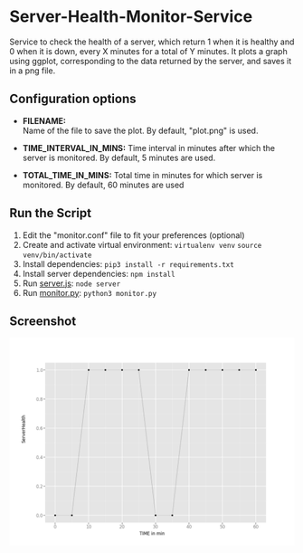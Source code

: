 # Server-Health-Monitor-Service

Service to check the health of a server, which return 1 when it is healthy and 0 when it is down, every X minutes for a total of Y minutes. It plots a graph using ggplot, corresponding to the data returned by the server, and saves it in a png file.

## Configuration options

- **FILENAME:**  
Name of the file to save the plot. By default, "plot.png" is used.

- **TIME_INTERVAL_IN_MINS:** 
Time interval in minutes after which the server is monitored. By default, 5 minutes are used.

- **TOTAL_TIME_IN_MINS:** 
Total time in minutes for which server is monitored. By default, 60 minutes are used

## Run the Script

1. Edit the "monitor.conf" file to fit your preferences (optional)
2. Create and activate virtual environment:
    ```virtualenv venv```
    ```source venv/bin/activate```
3. Install dependencies:   ```pip3 install -r requirements.txt``` 
4. Install server dependencies:    ```npm install```
5. Run [server.js](./server/server.js): `node server`
6. Run [monitor.py](monitor.py):  `python3 monitor.py`

## Screenshot

![](/screenshot.png)